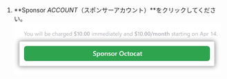 1. **Sponsor _ACCOUNT_（スポンサーアカウント）**をクリックしてください。 ![[Sponsor] ボタン](/assets/images/help/sponsors/sponsor-developer-button.png)
